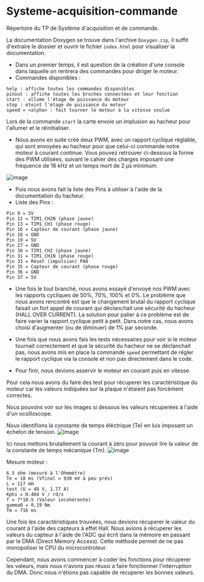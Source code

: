 # Systeme-acquisition-commande
Répertoire du TP de Système d'acquisition et de commande.

La documentation Doxygen se trouve dans l'archive ``Doxygen.zip``, il suffit d'extraire le dossier et ouvrir le fichier ``index.html`` pour visualiser la documentation. 

* Dans un premier temps, il est question de la création d'une console dans laquelle on rentrera des commandes pour diriger le moteur.
* Commandes disponibles :

```
help : affiche toutes les commandes disponibles
pinout : affiche toutes les broches connectées et leur fonction
start : allume l'étage de puissance du moteur
stop : éteint l'étage de puissance du moteur
speed = <alpha> : fait tourner le moteur à la vitesse voulue
```


Lors de la commande ``start`` la carte envoie un implusion au hacheur pour l'allumer et le réinitialiser.

* Nous avons en suite créé deux PWM, avec un rapport cyclique réglable, qui sont envoyées au hacheur pour que celui-ci commande notre moteur à courant continue.
Vous pouvez retrouver ci-dessous la forme des PWM utilisées, suivant le cahier des charges imposant une fréquence de 16 kHz et un temps mort de 2 µs minimum.

![image](https://user-images.githubusercontent.com/86347317/141968295-56410056-098b-42b9-88f9-33dc8b2ca38a.png)

* Puis nous avons fait la liste des Pins à utiliser à l'aide de la documentation du hacheur.
* Liste des Pins :
```
Pin 9 = 5V
Pin 12 = TIM1_CH2N (phase jaune)
Pin 13 = TIM1_CH1 (phase rouge)
Pin 16 = Capteur de courant (phase jaune)
Pin 18 = GND
Pin 19 = 5V
Pin 27 = GND
Pin 30 = TIM1_CH2 (phase jaune)
Pin 31 = TIM1_CH1N (phase rouge)
Pin 33 = Reset (impulsion) PA0
Pin 35 = Capteur de courant (phase rouge)
Pin 36 = GND
Pin 37 = 5V
```

* Une fois le tout branché, nous avons essayé d'envoyé nos PWM avec les rapports cycliques de 50%, 70%, 100% et 0%. Le problème que nous avons rencontré est que le changement brutal du rapport cyclique faisait un fort appel de courant qui déclanchait une sécurité du hacheur (HALL OVER CURRENT).
La solution pour palier à ce problème est de faire varier la rapport cyclique petit à petit. Dans notre cas, nous avons choisi d'augmenter (ou de diminuer) de 1% par seconde.

* Une fois que nous avons fais les tests nécessaires pour voir si le moteur tournait correctement et que la sécurité du hacheur ne se déclanchait pas, nous avons mis en place la commande ``speed`` permettant de régler le rapport cyclique via la console et non pas directement dans le code.

* Pour finir, nous devions asservir le moteur en courant puis en vitesse.

Pour cela nous avons du faire des test pour récuperer les caractéristique du moteur car les valeurs indiquées sur la plaque n'étaient pas forcément correctes.

Nous pouvons voir sur les images si dessous les valeurs récuperées à l'aide d'un ocsilloscope.

Nous identifions la constante de temps éléctrique (Te) en luis imposant un échelon de tension.
![image](https://user-images.githubusercontent.com/86347317/144016148-a4bf1a62-6fa8-4f73-b89f-2b8c97531224.png)

Ici nous mettons brutallement la courant à zéro pour pouvoir lire la valeur de la constante de temps mécanique (Tm).
![image](https://user-images.githubusercontent.com/86347317/144995396-7464b7b2-ab2b-4714-8bb3-85770913a6bf.png)

Mesure moteur : 
```
6.5 ohm (mesuré à l'Ohmmètre)
Te = 18 ms (Vfinal = 930 mV à peu près)
L = 117 mH
test (U = 48 V, 1.77 A)
Kphi = 0.404 V / rd/s
f = 7*10-5 (Valeur incohérente)
gamma0 = 0,19 Nm
Tm = 716 ms
```

Une fois les caractéristiques trouvées, nous devions récuperer le valeur du courant à l'aide des capteurs à effet Hall. Nous avions à récuperer les valeurs du capteur à l'aide de l'ADC qui écrit dans la mémoire en passant par le DMA (Direct Memory Access). Cette méthode permet de ne pas monopoliser le CPU du microcontroleur.

Cependant, nous avons commencer à coder les fonctions pour récuperer les valeurs, mais nous n'avons pas réussi a faire fonctionner l'interruption du DMA. Donc nous n'étions pas capable de récuperer les bonnes valeurs.

